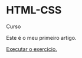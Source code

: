 # HTML-CSS
 Curso

Este é o meu primeiro artigo.

<a href="https://github.com/TiagoAlvesbr01/HTML-CSS/tree/main/Exercicios"> Executar o exercicio.